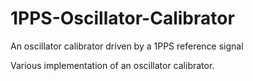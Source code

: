 # 1PPS-Oscillator-Calibrator
An oscillator calibrator driven by a 1PPS reference signal

Various implementation of an oscillator calibrator.
